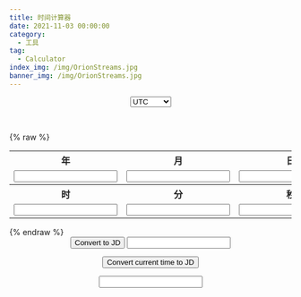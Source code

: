 ```yaml
---
title: 时间计算器
date: 2021-11-03 00:00:00
category:
  - 工具
tag:
  - Calculator
index_img: /img/OrionStreams.jpg
banner_img: /img/OrionStreams.jpg
---
```

<script src="../../js/time-calculator.js"></script>

<div align="center">
<form>
    <select name="timezone" id="timezone">
        <option value="0">UTC</option>
        <option value="1">UTC+1</option>
        <option value="2">UTC+2</option>
        <option value="3">UTC+3</option>
        <option value="4">UTC+4</option>
        <option value="5">UTC+5</option>
        <option value="6">UTC+6</option>
        <option value="7">UTC+7</option>
        <option value="8">UTC+8</option>
        <option value="9">UTC+9</option>
        <option value="10">UTC+10</option>
        <option value="11">UTC+11</option>
        <option value="12">UTC+12</option>
        <option value="-1">UTC-1</option>
        <option value="-2">UTC-2</option>
        <option value="-3">UTC-3</option>
        <option value="-4">UTC-4</option>
        <option value="-5">UTC-5</option>
        <option value="-6">UTC-6</option>
        <option value="-7">UTC-7</option>
        <option value="-8">UTC-8</option>
        <option value="-9">UTC-9</option>
        <option value="-10">UTC-10</option>
        <option value="-11">UTC-11</option>
        <option value="-12">UTC-12</option>
    </select>
</form>
<br>
</div>

{% raw %}
<table align="center" width="40%">
    <tr>
        <th>年</td>
        <th>月</td>
        <th>日</td>
    </tr>
    <tr>
        <td><input type="text" id="year" /></td>
        <td><input type="text" id="month" /></td>
        <td><input type="text" id="day" /></td>
    </tr>
    <tr>
        <th>时</td>
        <th>分</td>
        <th>秒</td>
    </tr>
    <tr>
        <td><input type="text" id="hour" /></td>
        <td><input type="text" id="minute" /></td>
        <td><input type="text" id="second" /></td>
    </tr>
</table>
{% endraw %}

<div align="center">
<button value="submit" onclick="time_to_JD()">Convert to JD</button>

<input id="JD" />

<body onload="time_now()">
<div align="center" id="clock"></div>
</body>

<button value="submit" onclick="time_now_to_JD()">Convert current time to JD</button>

<input id="JD_now" />
</div>

